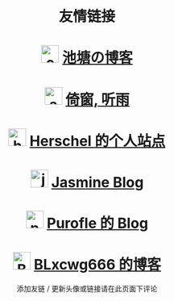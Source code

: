 # <center>友情链接</center>
# <center><img src="https://chitang-main-1256617490.cos.ap-shanghai.myqcloud.com/images/avatar.webp" width = "35" height = "35" alt="chitang233"/> [池塘の博客](https://blog.chitang.dev)</center>
# <center><img src="https://blog.coelacanthus.moe/icon.png" width = "35" height = "35" alt="ayalhw"/> [倚窗, 听雨](https://blog.coelacanthus.moe)</center>
# <center><img src="https://avatars3.githubusercontent.com/u/52870917?s=400&v=4" width = "35" height = "35" alt="herschel-ma"/> [Herschel 的个人站点](http://39.101.213.182)</center>
# <center><img src="https://blog.dianas.cyou/img/favicon.png" width = "35" height = "35" alt="jasmine"/> [Jasmine Blog](https://blog.dianas.cyou)</center>
# <center><img src="https://q1.qlogo.cn/g?b=qq&nk=3272912942&s=640" width = "35" height = "35" alt="purofle"/> [Purofle 的 Blog](https://blog.archlinux.tech)</center>
# <center><img src="https://www.cyznb.eu.org/imgs/head1x2.png" width = "35" height = "35" alt="BLxcwg666's Blog"/> [BLxcwg666 的博客](https://blog.cyznb.eu.org)</center>
<center>添加友链 / 更新头像或链接请在此页面下评论</center>
